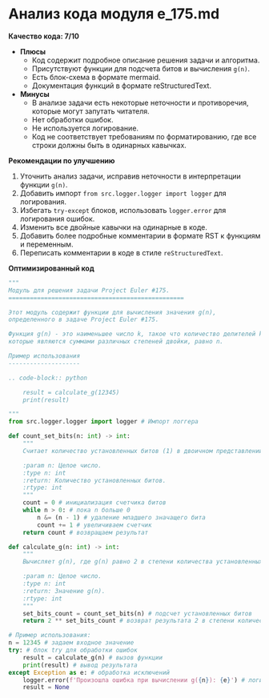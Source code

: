 # Анализ кода модуля e_175.md

**Качество кода: 7/10**

- **Плюсы**
    - Код содержит подробное описание решения задачи и алгоритма.
    - Присутствуют функции для подсчета битов и вычисления `g(n)`.
    - Есть блок-схема в формате mermaid.
    - Документация функций в формате reStructuredText.
- **Минусы**
    - В анализе задачи есть некоторые неточности и противоречия, которые могут запутать читателя.
    - Нет обработки ошибок.
    - Не используется логирование.
    - Код не соответствует требованиям по форматированию, где все строки должны быть в одинарных кавычках.

**Рекомендации по улучшению**

1.  Уточнить анализ задачи, исправив неточности в интерпретации функции `g(n)`.
2.  Добавить импорт `from src.logger.logger import logger` для логирования.
3.  Избегать `try-except` блоков, использовать `logger.error` для логирования ошибок.
4.  Изменить все двойные кавычки на одинарные в коде.
5.  Добавить более подробные комментарии в формате RST к функциям и переменным.
6.  Переписать комментарии в коде в стиле `reStructuredText`.

**Оптимизированный код**

```python
"""
Модуль для решения задачи Project Euler #175.
=================================================

Этот модуль содержит функции для вычисления значения g(n),
определенного в задаче Project Euler #175.

Функция g(n) - это наименьшее число k, такое что количество делителей k,
которые являются суммами различных степеней двойки, равно n.

Пример использования
--------------------

.. code-block:: python

    result = calculate_g(12345)
    print(result)

"""
from src.logger.logger import logger # Импорт логгера

def count_set_bits(n: int) -> int:
    """
    Считает количество установленных битов (1) в двоичном представлении числа.

    :param n: Целое число.
    :type n: int
    :return: Количество установленных битов.
    :rtype: int
    """
    count = 0 # инициализация счетчика битов
    while n > 0: # пока n больше 0
        n &= (n - 1) # удаление младшего значащего бита
        count += 1 # увеличиваем счетчик
    return count # возвращаем результат

def calculate_g(n: int) -> int:
    """
    Вычисляет g(n), где g(n) равно 2 в степени количества установленных битов в n.

    :param n: Целое число.
    :type n: int
    :return: Значение g(n).
    :rtype: int
    """
    set_bits_count = count_set_bits(n) # подсчет установленных битов
    return 2 ** set_bits_count # возврат результата 2 в степени количества установленных битов

# Пример использования:
n = 12345 # задаем входное значение
try: # блок try для обработки ошибок
    result = calculate_g(n) # вызов функции
    print(result) # вывод результата
except Exception as e: # обработка исключений
    logger.error(f'Произошла ошибка при вычислении g({n}): {e}') # логируем ошибку
    result = None
```